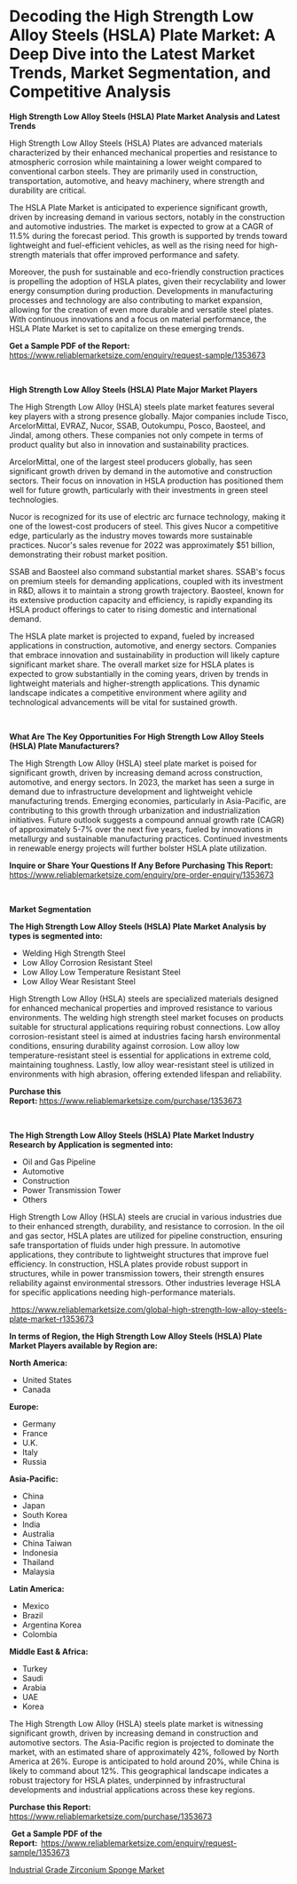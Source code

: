 <p><h1>Decoding the High Strength Low Alloy Steels (HSLA) Plate Market: A Deep Dive into the Latest Market Trends, Market Segmentation, and Competitive Analysis</h1></p><p><strong>High Strength Low Alloy Steels (HSLA) Plate Market Analysis and Latest Trends</strong></p>
<p><p>High Strength Low Alloy Steels (HSLA) Plates are advanced materials characterized by their enhanced mechanical properties and resistance to atmospheric corrosion while maintaining a lower weight compared to conventional carbon steels. They are primarily used in construction, transportation, automotive, and heavy machinery, where strength and durability are critical.</p><p>The HSLA Plate Market is anticipated to experience significant growth, driven by increasing demand in various sectors, notably in the construction and automotive industries. The market is expected to grow at a CAGR of 11.5% during the forecast period. This growth is supported by trends toward lightweight and fuel-efficient vehicles, as well as the rising need for high-strength materials that offer improved performance and safety.</p><p>Moreover, the push for sustainable and eco-friendly construction practices is propelling the adoption of HSLA plates, given their recyclability and lower energy consumption during production. Developments in manufacturing processes and technology are also contributing to market expansion, allowing for the creation of even more durable and versatile steel plates. With continuous innovations and a focus on material performance, the HSLA Plate Market is set to capitalize on these emerging trends.</p></p>
<p><strong>Get a Sample PDF of the Report:&nbsp;</strong> <a href="https://www.reliablemarketsize.com/enquiry/request-sample/1353673?utm_campaign=1131&utm_medium=2&utm_source=Github&utm_content=ia&utm_term=04022025&utm_id=high-strength-low-alloy-steels-hsla-plate">https://www.reliablemarketsize.com/enquiry/request-sample/1353673</a></p>
<p>&nbsp;</p>
<p><strong>High Strength Low Alloy Steels (HSLA) Plate Major Market Players</strong></p>
<p><p>The High Strength Low Alloy (HSLA) steels plate market features several key players with a strong presence globally. Major companies include Tisco, ArcelorMittal, EVRAZ, Nucor, SSAB, Outokumpu, Posco, Baosteel, and Jindal, among others. These companies not only compete in terms of product quality but also in innovation and sustainability practices.</p><p>ArcelorMittal, one of the largest steel producers globally, has seen significant growth driven by demand in the automotive and construction sectors. Their focus on innovation in HSLA production has positioned them well for future growth, particularly with their investments in green steel technologies.</p><p>Nucor is recognized for its use of electric arc furnace technology, making it one of the lowest-cost producers of steel. This gives Nucor a competitive edge, particularly as the industry moves towards more sustainable practices. Nucor's sales revenue for 2022 was approximately $51 billion, demonstrating their robust market position.</p><p>SSAB and Baosteel also command substantial market shares. SSAB's focus on premium steels for demanding applications, coupled with its investment in R&D, allows it to maintain a strong growth trajectory. Baosteel, known for its extensive production capacity and efficiency, is rapidly expanding its HSLA product offerings to cater to rising domestic and international demand.</p><p>The HSLA plate market is projected to expand, fueled by increased applications in construction, automotive, and energy sectors. Companies that embrace innovation and sustainability in production will likely capture significant market share. The overall market size for HSLA plates is expected to grow substantially in the coming years, driven by trends in lightweight materials and higher-strength applications. This dynamic landscape indicates a competitive environment where agility and technological advancements will be vital for sustained growth.</p></p>
<p>&nbsp;</p>
<p><strong>What Are The Key Opportunities For High Strength Low Alloy Steels (HSLA) Plate Manufacturers?</strong></p>
<p><p>The High Strength Low Alloy (HSLA) steel plate market is poised for significant growth, driven by increasing demand across construction, automotive, and energy sectors. In 2023, the market has seen a surge in demand due to infrastructure development and lightweight vehicle manufacturing trends. Emerging economies, particularly in Asia-Pacific, are contributing to this growth through urbanization and industrialization initiatives. Future outlook suggests a compound annual growth rate (CAGR) of approximately 5-7% over the next five years, fueled by innovations in metallurgy and sustainable manufacturing practices. Continued investments in renewable energy projects will further bolster HSLA plate utilization.</p></p>
<p><strong>Inquire or Share Your Questions If Any Before Purchasing This Report:</strong> <a href="https://www.reliablemarketsize.com/enquiry/pre-order-enquiry/1353673?utm_campaign=1131&utm_medium=2&utm_source=Github&utm_content=ia&utm_term=04022025&utm_id=high-strength-low-alloy-steels-hsla-plate">https://www.reliablemarketsize.com/enquiry/pre-order-enquiry/1353673</a></p>
<p>&nbsp;</p>
<p><strong>Market Segmentation</strong></p>
<p><strong>The High Strength Low Alloy Steels (HSLA) Plate Market Analysis by types is segmented into:</strong></p>
<p><ul><li>Welding High Strength Steel</li><li>Low Alloy Corrosion Resistant Steel</li><li>Low Alloy Low Temperature Resistant Steel</li><li>Low Alloy Wear Resistant Steel</li></ul></p>
<p><p>High Strength Low Alloy (HSLA) steels are specialized materials designed for enhanced mechanical properties and improved resistance to various environments. The welding high strength steel market focuses on products suitable for structural applications requiring robust connections. Low alloy corrosion-resistant steel is aimed at industries facing harsh environmental conditions, ensuring durability against corrosion. Low alloy low temperature-resistant steel is essential for applications in extreme cold, maintaining toughness. Lastly, low alloy wear-resistant steel is utilized in environments with high abrasion, offering extended lifespan and reliability.</p></p>
<p><strong>Purchase this Report:&nbsp;</strong><a href="https://www.reliablemarketsize.com/purchase/1353673?utm_campaign=1131&utm_medium=2&utm_source=Github&utm_content=ia&utm_term=04022025&utm_id=high-strength-low-alloy-steels-hsla-plate">https://www.reliablemarketsize.com/purchase/1353673</a></p>
<p>&nbsp;</p>
<p><strong>The High Strength Low Alloy Steels (HSLA) Plate Market Industry Research by Application is segmented into:</strong></p>
<p><ul><li>Oil and Gas Pipeline</li><li>Automotive</li><li>Construction</li><li>Power Transmission Tower</li><li>Others</li></ul></p>
<p><p>High Strength Low Alloy (HSLA) steels are crucial in various industries due to their enhanced strength, durability, and resistance to corrosion. In the oil and gas sector, HSLA plates are utilized for pipeline construction, ensuring safe transportation of fluids under high pressure. In automotive applications, they contribute to lightweight structures that improve fuel efficiency. In construction, HSLA plates provide robust support in structures, while in power transmission towers, their strength ensures reliability against environmental stressors. Other industries leverage HSLA for specific applications needing high-performance materials.</p></p>
<p><a href="https://www.reliablemarketsize.com/global-high-strength-low-alloy-steels-plate-market-r1353673?utm_campaign=1131&utm_medium=2&utm_source=Github&utm_content=ia&utm_term=04022025&utm_id=high-strength-low-alloy-steels-hsla-plate">&nbsp;https://www.reliablemarketsize.com/global-high-strength-low-alloy-steels-plate-market-r1353673</a></p>
<p><strong>In terms of Region, the High Strength Low Alloy Steels (HSLA) Plate Market Players available by Region are:</strong></p>
<p>
    <p> <strong> North America: </strong>
        <ul>
            <li>United States</li>
            <li>Canada</li>
        </ul>
        </p> 
    <p> <strong> Europe: </strong>
        <ul>
            <li>Germany</li>
            <li>France</li>
            <li>U.K.</li>
            <li>Italy</li>
            <li>Russia</li>
        </ul>
        </p> 
    <p> <strong> Asia-Pacific: </strong>
        <ul>
            <li>China</li>
            <li>Japan</li>
            <li>South Korea</li>
            <li>India</li>
            <li>Australia</li>
            <li>China Taiwan</li>
            <li>Indonesia</li>
            <li>Thailand</li>
            <li>Malaysia</li>
        </ul>
        </p> 
    <p> <strong> Latin America: </strong>
        <ul>
            <li>Mexico</li>
            <li>Brazil</li>
            <li>Argentina Korea</li>
            <li>Colombia</li>
        </ul>
        </p> 
    <p> <strong> Middle East & Africa: </strong>
        <ul>
            <li>Turkey</li>
            <li>Saudi</li>
            <li>Arabia</li>
            <li>UAE</li>
            <li>Korea</li>
        </ul>
    </p>
    </p>
<p><p>The High Strength Low Alloy (HSLA) steels plate market is witnessing significant growth, driven by increasing demand in construction and automotive sectors. The Asia-Pacific region is projected to dominate the market, with an estimated share of approximately 42%, followed by North America at 26%. Europe is anticipated to hold around 20%, while China is likely to command about 12%. This geographical landscape indicates a robust trajectory for HSLA plates, underpinned by infrastructural developments and industrial applications across these key regions.</p></p>
<p><strong>Purchase this Report: </strong><a href="https://www.reliablemarketsize.com/purchase/1353673?utm_campaign=1131&utm_medium=2&utm_source=Github&utm_content=ia&utm_term=04022025&utm_id=high-strength-low-alloy-steels-hsla-plate">https://www.reliablemarketsize.com/purchase/1353673</a></p>
<p>&nbsp;<strong>Get a Sample PDF of the Report:&nbsp;&nbsp;</strong><a href="https://www.reliablemarketsize.com/enquiry/request-sample/1353673?utm_campaign=1131&utm_medium=2&utm_source=Github&utm_content=ia&utm_term=04022025&utm_id=high-strength-low-alloy-steels-hsla-plate">https://www.reliablemarketsize.com/enquiry/request-sample/1353673</a></p>
<p><strong></strong></p>
<p><p><a href="https://github.com/CliffMedina6/Market-Research-Report-List-7/blob/main/industrial-grade-zirconium-sponge-market.md?utm_campaign=1131&utm_medium=2&utm_source=Github&utm_content=ia&utm_term=04022025&utm_id=high-strength-low-alloy-steels-hsla-plate">Industrial Grade Zirconium Sponge Market</a></p></p>